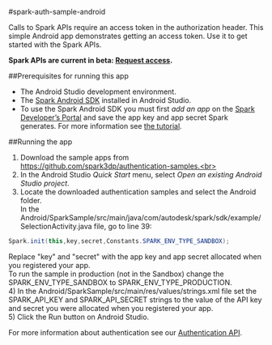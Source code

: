 #spark-auth-sample-android

Calls to Spark APIs require an access token in the authorization header. This simple Android app demonstrates getting an access token.  Use it to get started with the Spark APIs.

<b>Spark APIs are current in beta: [Request access](https://spark.autodesk.com/developers/).</b>

##Prerequisites for running this app

* The Android Studio development environment.
* The [Spark Android SDK](https://github.com/spark3dp/spark-android-SDK) installed in Android Studio.
* To use the Spark Android SDK you must first <i>add an app</i> on the [Spark Developer’s Portal](https://spark.autodesk.com/developers/myApps) and save the app key and app secret Spark generates. For more information see [the tutorial](https://spark.autodesk.com/developers/reference/introduction/tutorials/register-an-app).

##Running the app

1) Download the sample apps from https://github.com/spark3dp/authentication-samples.<br>
2) In the Android Studio <i>Quick Start</i> menu, select <i>Open an existing Android Studio project</i>. <br>
3) Locate the downloaded authentication samples and select the Android folder. <br>In the Android/SparkSample/src/main/java/com/autodesk/spark/sdk/example/SelectionActivity.java file, go to line 39:  
```Java
Spark.init(this,key,secret,Constants.SPARK_ENV_TYPE_SANDBOX);
```
Replace "key" and "secret" with the app key and app secret allocated when you registered your app.<br>
To run the sample in production (not in the Sandbox) change the SPARK_ENV_TYPE_SANDBOX to SPARK_ENV_TYPE_PRODUCTION.<br>
4) In the Android/SparkSample/src/main/res/values/strings.xml file set the SPARK_API_KEY and SPARK_API_SECRET strings to the value of the API key and secret you were allocated when you registered your app.<br>
5) Click the Run button on Android Studio.<br>

For more information about authentication see our [Authentication API](https://spark.autodesk.com/developers/reference/authentication).

